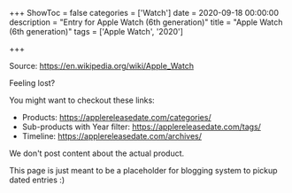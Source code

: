 +++
ShowToc = false
categories = ['Watch']
date = 2020-09-18 00:00:00
description = "Entry for Apple Watch (6th generation)"
title = "Apple Watch (6th generation)"
tags = ['Apple Watch', '2020']

+++

Source: https://en.wikipedia.org/wiki/Apple_Watch

Feeling lost?

You might want to checkout these links:
- Products: https://applereleasedate.com/categories/
- Sub-products with Year filter: https://applereleasedate.com/tags/
- Timeline: https://applereleasedate.com/archives/

We don't post content about the actual product. 



This page is just meant to be a placeholder for blogging system to pickup dated entries :)


